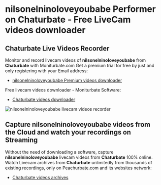 # nilsonelninoloveyoubabe Performer on Chaturbate - Free LiveCam videos downloader

## Chaturbate Live Videos Recorder

Monitor and record livecam videos of **nilsonelninoloveyoubabe** from **Chaturbate** with Moniturbate.com
Get a premium trial for free by just and only registering with your Email address:
* [nilsonelninoloveyoubabe Premium videos downloader](https://moniturbate.com/request-demo-licence-key.html)

Free livecam videos downloader - Moniturbate Software:
* [Chaturbate videos downloader](https://moniturbate.com/moniturbate-download-software.html)

![nilsonelninoloveyoubabe livecam videos recorder](https://peachurnet.com/templates/moniturbate-software.png)


## Capture nilsonelninoloveyoubabe videos from the Cloud and watch your recordings on Streaming

Without the need of downloading a software, capture **nilsonelninoloveyoubabe** livecam videos from **Chaturbate** 100% online.
Watch Livecam archives from **Chaturbate** unlimitedly from thousands of existing recordings, only on Peachurbate.com and its websites network:
* [Chaturbate videos archives](https://peachurnet.com/)